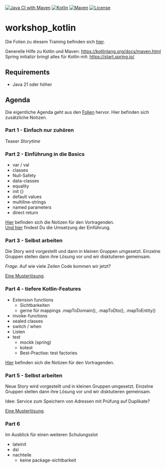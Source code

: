 [![Java CI with Maven](https://github.com/larmic/workshop_kotlin/actions/workflows/maven.yml/badge.svg)](https://github.com/larmic/workshop_kotlin/actions/workflows/maven.yml)
[![Kotlin](https://img.shields.io/badge/Kotlin-2.1-blue)](https://kotlinlang.org)
[![Maven](https://img.shields.io/badge/Maven-3.9.9-blue)](https://maven.apache.org/)
[![License](https://img.shields.io/badge/License-Apache%202.0-blue.svg)](https://opensource.org/licenses/Apache-2.0)



# workshop_kotlin

Die Folien zu diesem Training befinden sich [hier](misc/folien.pdf).

Generelle Hilfe zu Kotlin und Maven: https://kotlinlang.org/docs/maven.html  
Spring initializr bringt alles für Kotlin mit: https://start.spring.io/

## Requirements
* Java 21 oder höher

## Agenda

Die eigentliche Agenda geht aus den [Folien](misc/folien.pdf) hervor. Hier befinden sich
zusätzliche Notizen.

### Part 1 - Einfach nur zuhören

Teaser _Storytime_

### Part 2 - Einführung in die Basics

* var / val
* classes
* Null-Safety
* data-classes
* equality
* init {}
* default values
* multiline-strings
* named parameters
* direct return

[Hier](misc/script_part1_einführung.md) befinden sich die Notizen für den Vortragenden.  
[Und hier](src/main/kotlin/de/larmic/workshop/kotlin/script/part1/Person.kt) findest
Du die Umsetzung der Einführung.

### Part 3 - Selbst arbeiten

Die Story wird vorgestellt und dann in kleinen Gruppen umgesetzt.
Einzelne Gruppen stellen dann ihre Lösung vor und wir disktutieren gemeinsam.

*Frage*: Auf wie viele Zeilen Code kommen wir jetzt?

[Eine Musterlösung](src/main/kotlin/de/larmic/workshop/kotlin/muster/part1/Address.kt).  

### Part 4 - tiefere Kotlin-Features

* Extension functions
  * Sichtbarkeiten
  * gerne für mappings .mapToDomain(), .mapToDto(), .mapToEntity()
* invoke-functions
* sealed classes
* switch / when
* Listen
* test
  * mockk (spring)
  * kotest
  * Best-Practise: test factories

[Hier](misc/script_part4_deeper.md) befinden sich die Notizen für den Vortragenden.

### Part 5 - Selbst arbeiten

Neue Story wird vorgestellt und in kleinen Gruppen umgesetzt.
Einzelne Gruppen stellen dann ihre Lösung vor und wir disktutieren gemeinsam.

Idee: Service zum Speichern von Adressen mit Prüfung auf Duplikate?

[Eine Musterlösung](src/main/kotlin/de/larmic/workshop/kotlin/muster/part2/Address.kt).

### Part 6

Im Ausblick für einen weiteren Schulungsslot
* lateinit
* dsl
* nachteile
  * keine package-sichtbarkeit